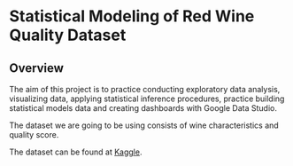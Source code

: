 # Statistical Modeling of Red Wine Quality Dataset
## Overview
The aim of this project is to practice conducting exploratory data analysis, visualizing data, applying statistical inference procedures, practice building statistical models data and creating dashboards with Google Data Studio.

The dataset we are going to be using consists of wine characteristics and quality score.

The dataset can be found at [Kaggle](https://www.kaggle.com/datasets/uciml/red-wine-quality-cortez-et-al-2009).
